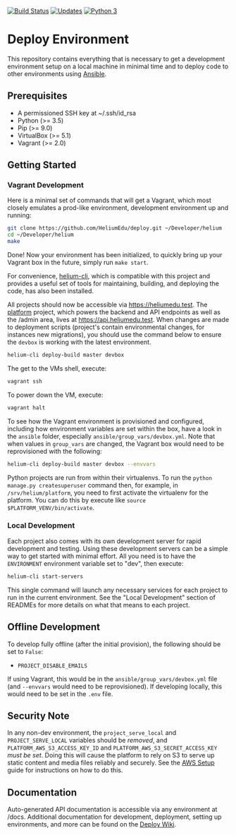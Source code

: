 [![Build Status](https://travis-ci.org/HeliumEdu/deploy.svg?branch=master)](https://travis-ci.org/HeliumEdu/deploy)
[![Updates](https://pyup.io/repos/github/HeliumEdu/deploy/shield.svg)](https://pyup.io/repos/github/HeliumEdu/deploy/)
[![Python 3](https://pyup.io/repos/github/HeliumEdu/deploy/python-3-shield.svg)](https://pyup.io/repos/github/HeliumEdu/deploy/)

# Deploy Environment

This repository contains everything that is necessary to get a development environment setup on a local machine in
minimal time and to deploy code to other environments using [Ansible](https://www.ansible.com/).

## Prerequisites

  - A permissioned SSH key at ~/.ssh/id_rsa
  - Python (>= 3.5)
  - Pip (>= 9.0)
  - VirtualBox (>= 5.1)
  - Vagrant (>= 2.0)

## Getting Started

### Vagrant Development
Here is a minimal set of commands that will get a Vagrant, which most closely emulates a prod-like environment,
development environment up and running:

```sh
git clone https://github.com/HeliumEdu/deploy.git ~/Developer/helium
cd ~/Developer/helium
make
```

Done! Now your environment has been initialized, to quickly bring up your Vagrant box in the future, simply run `make start`.

For convenience, [helium-cli](https://github.com/HeliumEdu/heliumcli#readme), which is compatible with this
project and provides a useful set of tools for maintaining, building, and deploying the code, has also been installed.

All projects should now be accessible via https://heliumedu.test. The [platform](https://github.com/HeliumEdu/platform) project, which powers the backend and
API endpoints as well as the /admin area, lives at https://api.heliumedu.test. When changes are made to deployment
scripts (project's contain environmental changes, for instances new migrations), you should use the command below to
ensure the `devbox` is working with the latest environment.

```sh
helium-cli deploy-build master devbox
```

The get to the VMs shell, execute:

```sh
vagrant ssh
```

To power down the VM, execute:

```sh
vagrant halt
```

To see how the Vagrant environment is provisioned and configured, including how environment variables are set within
the box, have a look in the `ansible` folder, especially `ansible/group_vars/devbox.yml`. Note that when values in
`group_vars` are changed, the Vagrant box would need to be reprovisioned with the following:

```sh
helium-cli deploy-build master devbox --envvars
```

Python projects are run from within their virtualenvs. To run the `python manage.py createsuperuser` command then,
for example, in `/srv/helium/platform`, you need to first activate the virtualenv for the platform. You can do this by
execute like `source $PLATFORM_VENV/bin/activate`.

### Local Development
Each project also comes with its own development server for rapid development and testing. Using these development
servers can be a simple way to get started with minimal effort. All you need is to have the `ENVIRONMENT` environment
variable set to "dev", then execute:

```sh
helium-cli start-servers
```

This single command will launch any necessary services for each project to run in the current environment. See the
"Local Development" section of READMEs for more details on what that means to each project.

## Offline Development

To develop fully offline (after the initial provision), the following should be set to `False`:

  - `PROJECT_DISABLE_EMAILS`

If using Vagrant, this would be in the `ansible/group_vars/devbox.yml` file (and `--envvars` would need to be
reprovisioned). If developing locally, this would need to be set in the `.env` file.

## Security Note

In any non-dev environment, the `project_serve_local` and `PROJECT_SERVE_LOCAL` variables should be _removed_, and
`PLATFORM_AWS_S3_ACCESS_KEY_ID` and `PLATFORM_AWS_S3_SECRET_ACCESS_KEY` _must be set_. Doing this will cause the
platform to rely on S3 to serve up static content and media files reliably and securely. See the [AWS Setup](
https://github.com/HeliumEdu/deploy/wiki/External-Services#using-s3)
guide for instructions on how to do this.

## Documentation

Auto-generated API documentation is accessible via any environment at /docs. Additional documentation for development,
deployment, setting up environments, and more can be found on the [Deploy Wiki](https://github.com/HeliumEdu/deploy/wiki).
